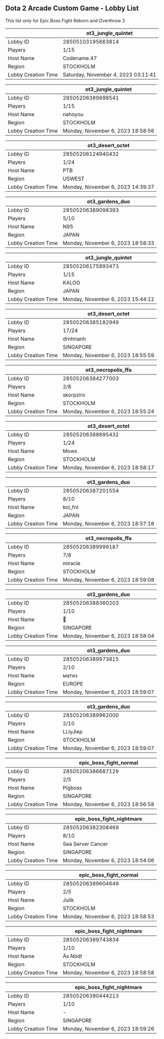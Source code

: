 ## Dota 2 Arcade Custom Game - Lobby List

This list only for Epic Boss Fight Reborn and Overthrow 3

|  | ot3_jungle_quintet |
| ------ | ------ |
| Lobby ID | 28505103195663814 |
| Players | 1/15 |
| Host Name | Codename.47 |
| Region | STOCKHOLM |
| Lobby Creation Time | Saturday, November 4, 2023 03:11:41 |


|  | ot3_jungle_quintet |
| ------ | ------ |
| Lobby ID | 28505206389698541 |
| Players | 1/15 |
| Host Name | nahoyou |
| Region | STOCKHOLM |
| Lobby Creation Time | Monday, November 6, 2023 18:58:56 |


|  | ot3_desert_octet |
| ------ | ------ |
| Lobby ID | 28505206124940432 |
| Players | 1/24 |
| Host Name | PTB |
| Region | USWEST |
| Lobby Creation Time | Monday, November 6, 2023 14:39:37 |


|  | ot3_gardens_duo |
| ------ | ------ |
| Lobby ID | 28505206389098393 |
| Players | 5/10 |
| Host Name | N95 |
| Region | JAPAN |
| Lobby Creation Time | Monday, November 6, 2023 18:58:33 |


|  | ot3_jungle_quintet |
| ------ | ------ |
| Lobby ID | 28505206175893473 |
| Players | 1/15 |
| Host Name | KALOG |
| Region | JAPAN |
| Lobby Creation Time | Monday, November 6, 2023 15:44:12 |


|  | ot3_desert_octet |
| ------ | ------ |
| Lobby ID | 28505206385182949 |
| Players | 17/24 |
| Host Name | drntmanh |
| Region | SINGAPORE |
| Lobby Creation Time | Monday, November 6, 2023 18:55:59 |


|  | ot3_necropolis_ffa |
| ------ | ------ |
| Lobby ID | 28505206384277003 |
| Players | 2/8 |
| Host Name | skorpziro |
| Region | STOCKHOLM |
| Lobby Creation Time | Monday, November 6, 2023 18:55:24 |


|  | ot3_desert_octet |
| ------ | ------ |
| Lobby ID | 28505206388695432 |
| Players | 1/24 |
| Host Name | Mows |
| Region | STOCKHOLM |
| Lobby Creation Time | Monday, November 6, 2023 18:58:17 |


|  | ot3_gardens_duo |
| ------ | ------ |
| Lobby ID | 28505206387201554 |
| Players | 8/10 |
| Host Name | kol_fnl |
| Region | JAPAN |
| Lobby Creation Time | Monday, November 6, 2023 18:57:18 |


|  | ot3_necropolis_ffa |
| ------ | ------ |
| Lobby ID | 28505206389999187 |
| Players | 7/8 |
| Host Name | miracle |
| Region | STOCKHOLM |
| Lobby Creation Time | Monday, November 6, 2023 18:59:08 |


|  | ot3_gardens_duo |
| ------ | ------ |
| Lobby ID | 28505206388360203 |
| Players | 1/10 |
| Host Name | 🍌 |
| Region | SINGAPORE |
| Lobby Creation Time | Monday, November 6, 2023 18:58:04 |


|  | ot3_gardens_duo |
| ------ | ------ |
| Lobby ID | 28505206389973815 |
| Players | 2/10 |
| Host Name | матиз |
| Region | EUROPE |
| Lobby Creation Time | Monday, November 6, 2023 18:59:07 |


|  | ot3_gardens_duo |
| ------ | ------ |
| Lobby ID | 28505206389962000 |
| Players | 2/10 |
| Host Name | LLlyJlep |
| Region | STOCKHOLM |
| Lobby Creation Time | Monday, November 6, 2023 18:59:07 |


|  | epic_boss_fight_normal |
| ------ | ------ |
| Lobby ID | 28505206386687129 |
| Players | 2/5 |
| Host Name | Pigboss |
| Region | SINGAPORE |
| Lobby Creation Time | Monday, November 6, 2023 18:56:58 |


|  | epic_boss_fight_nightmare |
| ------ | ------ |
| Lobby ID | 28505206382308469 |
| Players | 8/10 |
| Host Name | Sea Server Cancer |
| Region | SINGAPORE |
| Lobby Creation Time | Monday, November 6, 2023 18:54:06 |


|  | epic_boss_fight_normal |
| ------ | ------ |
| Lobby ID | 28505206389604649 |
| Players | 2/5 |
| Host Name | Julik |
| Region | STOCKHOLM |
| Lobby Creation Time | Monday, November 6, 2023 18:58:53 |


|  | epic_boss_fight_nightmare |
| ------ | ------ |
| Lobby ID | 28505206389743834 |
| Players | 1/10 |
| Host Name | Äs Nödt |
| Region | STOCKHOLM |
| Lobby Creation Time | Monday, November 6, 2023 18:58:58 |


|  | epic_boss_fight_nightmare |
| ------ | ------ |
| Lobby ID | 28505206390444213 |
| Players | 1/10 |
| Host Name | - |
| Region | SINGAPORE |
| Lobby Creation Time | Monday, November 6, 2023 18:59:26 |


